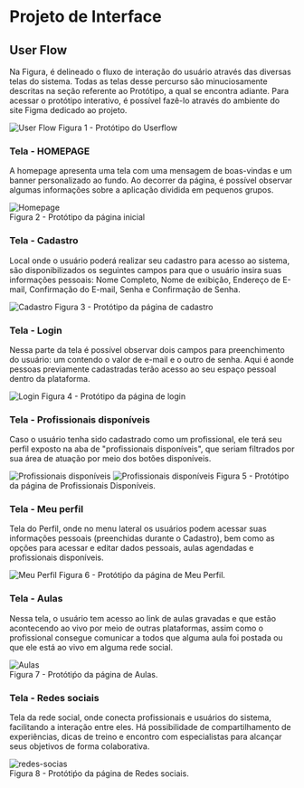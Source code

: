 
# Projeto de Interface

<!--<span style="color:red">Pré-requisitos: <a href="2-Especificação do Projeto.md"> Documentação de Especificação</a></span> -->


## User Flow

Na Figura, é delineado o fluxo de interação do usuário através das diversas telas do sistema. Todas as telas desse percurso são minuciosamente descritas na seção referente ao Protótipo, a qual se encontra adiante. Para acessar o protótipo interativo, é possível fazê-lo através do ambiente do site Figma dedicado ao projeto.

<!-- Visão geral da interação do usuário pelas telas do sistema e protótipo interativo das telas com as funcionalidades que fazem parte do sistema (wireframes).

 Apresente as principais interfaces da plataforma. Discuta como ela foi elaborada de forma a atender os requisitos funcionais, não funcionais e histórias de usuário abordados nas <a href="2-Especificação do Projeto.md"> Documentação de Especificação</a>. -->

 ![User Flow](/docs/img/telafuncionamento.png)
 Figura 1 - Protótipo do Userflow

 ### Tela - HOMEPAGE

A homepage apresenta uma tela com uma mensagem de boas-vindas e um banner personalizado ao fundo. Ao decorrer da página, é possível observar algumas informações sobre a aplicação dividida em pequenos grupos.

![Homepage](/docs/img/Home.webp)  
 Figura 2 - Protótipo da página inicial

 ### Tela - Cadastro

Local onde o usuário poderá realizar seu cadastro para acesso ao sistema, são disponibilizados os seguintes campos para que o usuário insira suas informações pessoais: Nome Completo, Nome de exibição, Endereço de E-mail, Confirmação do E-mail, Senha e Confirmação de Senha.

![Cadastro](/docs/img/cadastro.png)
 Figura 3 - Protótipo da página de cadastro

### Tela - Login

Nessa parte da tela é possível observar dois campos para preenchimento do usuário: um contendo o valor de e-mail e o outro de senha.  Aqui é aonde pessoas previamente cadastradas terão acesso ao seu espaço pessoal dentro da plataforma.

![Login](/docs/img/login.png)
 Figura 4 - Protótipo da página de login

### Tela - Profissionais disponíveis

Caso o usuário tenha sido cadastrado como um profissional, ele terá seu perfil exposto na aba de "profissionais disponíveis", que seriam filtrados por sua área de atuação por meio dos botões disponíveis.

![Profissionais disponíveis](/docs/img/profissionais.png)
![Profissionais disponíveis](/docs/img/profissionais2.png)
 Figura 5 - Protótipo da página de Profissionais Disponíveis.

 ### Tela - Meu perfil

Tela do Perfil, onde no menu lateral os usuários podem acessar suas informações pessoais (preenchidas durante o Cadastro), bem como as opções para acessar e editar dados pessoais, aulas agendadas e profissionais disponíveis.

![Meu Perfil](/docs/img/MeuPerfil.png)
Figura 6 - Protótiṕo da página de Meu Perfil.

### Tela - Aulas

Nessa tela, o usuário tem acesso ao link de aulas gravadas e que estão acontecendo ao vivo por meio de outras plataformas, assim como o profissional consegue comunicar a todos que alguma aula foi postada ou que ele está ao vivo em alguma rede social.

![Aulas](/docs/img/aulas.png)  
Figura 7 - Protótiṕo da página de Aulas.

### Tela - Redes sociais

Tela da rede social, onde conecta profissionais e usuários do sistema, facilitando a interação entre eles. Há possibilidade de  compartilhamento de experiências, dicas de treino e encontro com especialistas para alcançar seus objetivos de forma colaborativa.

![redes-socias](/docs/img/redesocial.png)  
Figura 8 - Protótiṕo da página de Redes sociais.
<!-- Na Figura, é delineado o fluxo de interação do usuário através das diversas telas do sistema. Todas as telas desse percurso são minuciosamente descritas na seção referente ao Protótipo, a qual se encontra adiante.
<!-- O diagrama apresenta o estudo do fluxo de interação do usuário com o sistema interativo e  muitas vezes sem a necessidade do desenho do design das telas da interface. Isso permite que o design das interações seja bem planejado e gere impacto na qualidade no design do wireframe interativo que será desenvolvido logo em seguida.

O diagrama de fluxo pode ser desenvolvido com “boxes” que possuem internamente a indicação dos principais elementos de interface - tais como menus e acessos - e funcionalidades, tais como editar, pesquisar, filtrar, configurar - e a conexão entre esses boxes a partir do processo de interação. Você pode ver mais explicações e exemplos https://www.lucidchart.com/blog/how-to-make-a-user-flow-diagram.

![Exemplo de Diagrama de Fluxo](img/diagramafluxo2.jpg)

As referências abaixo irão auxiliá-lo na geração do artefato “Diagramas de Fluxo”.

> **Links Úteis**:
> - [Fluxograma online: seis sites para fazer gráfico sem instalar nada | Produtividade | TechTudo](https://www.techtudo.com.br/listas/2019/03/fluxograma-online-seis-sites-para-fazer-grafico-sem-instalar-nada.ghtml)


## Wireframes

![Exemplo de Wireframe](img/wireframe-example.png)

São protótipos usados em design de interface para sugerir a estrutura de um site web e seu relacionamentos entre suas páginas. Um wireframe web é uma ilustração semelhante do layout de elementos fundamentais na interface.
 
> **Links Úteis**:
> - [Protótipos vs Wireframes](https://www.nngroup.com/videos/prototypes-vs-wireframes-ux-projects/)
> - [Ferramentas de Wireframes](https://rockcontent.com/blog/wireframes/)
> - [MarvelApp](https://marvelapp.com/developers/documentation/tutorials/)
> - [Figma](https://www.figma.com/)
> - [Adobe XD](https://www.adobe.com/br/products/xd.html#scroll)
> - [Axure](https://www.axure.com/edu) (Licença Educacional)
> - [InvisionApp](https://www.invisionapp.com/) (Licença Educacional)

-->
